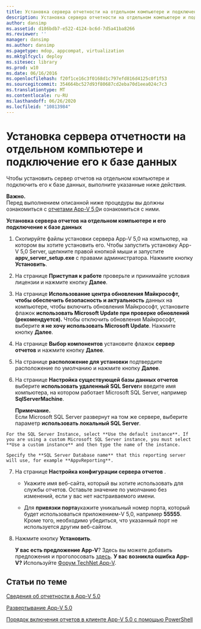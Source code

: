```yaml
---
title: Установка сервера отчетности на отдельном компьютере и подключение его к базе данных
description: Установка сервера отчетности на отдельном компьютере и подключение его к базе данных
author: dansimp
ms.assetid: d186bdb7-e522-4124-bc6d-7d5a41ba8266
ms.reviewer: ''
manager: dansimp
ms.author: dansimp
ms.pagetype: mdop, appcompat, virtualization
ms.mktglfcycl: deploy
ms.sitesec: library
ms.prod: w10
ms.date: 06/16/2016
ms.openlocfilehash: f20f1ce16c3f0168d1c797efd816d4125c0f1f53
ms.sourcegitcommit: 354664bc527d93f80687cd2eba70d1eea024c7c3
ms.translationtype: MT
ms.contentlocale: ru-RU
ms.lasthandoff: 06/26/2020
ms.locfileid: "10813984"
---
```

# Установка сервера отчетности на отдельном компьютере и подключение его к базе данных


Чтобы установить сервер отчетов на отдельном компьютере и подключить его к базе данных, выполните указанные ниже действия.

**Важно.**  
Перед выполнением описанной ниже процедуры вы должны ознакомиться с [отчетами App-V 5,0](about-app-v-50-reporting.md)и ознакомиться с ними.



**Установка сервера отчетов на отдельном компьютере и его подключение к базе данных**

1.  Скопируйте файлы установки сервера App-V 5,0 на компьютер, на котором вы хотите установить его. Чтобы запустить установку App-V 5,0 Server, щелкните правой кнопкой мыши и запустите **appv\_server\_setup.exe** с правами администратора. Нажмите кнопку **Установить**.

2.  На странице **Приступая к работе** проверьте и принимайте условия лицензии и нажмите кнопку **Далее**.

3.  На странице **Использование центра обновления Майкрософт, чтобы обеспечить безопасность и актуальность** данных на компьютере, чтобы включить обновления Майкрософт, установите флажок **использовать Microsoft Update при проверке обновлений (рекомендуется).** Чтобы отключить обновления Майкрософт, выберите **я не хочу использовать Microsoft Update**. Нажмите кнопку **Далее**.

4.  На странице **Выбор компонентов** установите флажок **сервер отчетов** и нажмите кнопку **Далее**.

5.  На странице **расположение для установки** подтвердите расположение по умолчанию и нажмите кнопку **Далее**.

6.  На странице **Настройка существующей базы данных отчетов** выберите **использовать удаленный SQL Server**и введите имя компьютера, на котором работает Microsoft SQL Server, например **SqlServerMachine**.

    **Примечание.**  
    Если Microsoft SQL Server развернут на том же сервере, выберите параметр **использовать локальный SQL Server**.



~~~
For the SQL Server Instance, select **Use the default instance**. If you are using a custom Microsoft SQL Server instance, you must select **Use a custom instance** and then type the name of the instance.

Specify the **SQL Server Database name** that this reporting server will use, for example **AppvReporting**.
~~~

7. На странице **Настройка конфигурации сервера отчетов** .

   -   Укажите имя веб-сайта, который вы хотите использовать для службы отчетов. Оставьте значение по умолчанию без изменений, если у вас нет настраиваемого имени.

   -   Для **привязки порта**укажите уникальный номер порта, который будет использоваться приложением-V 5,0, например **55555**. Кроме того, необходимо убедиться, что указанный порт не используется другим веб-сайтом.

8. Нажмите кнопку **Установить**.

   **У вас есть предложение App-V**? Здесь вы можете добавить предложения и проголосовать [здесь](http://appv.uservoice.com/forums/280448-microsoft-application-virtualization). **У вас возникла ошибка App-V?** Используйте [Форум TechNet App-V](https://social.technet.microsoft.com/Forums/home?forum=mdopappv).

## Статьи по теме


[Сведения об отчетности в App-V 5.0](about-app-v-50-reporting.md)

[Развертывание App-V 5.0](deploying-app-v-50.md)

[Порядок включения отчетов в клиенте App-V 5.0 с помощью PowerShell](how-to-enable-reporting-on-the-app-v-50-client-by-using-powershell.md)









